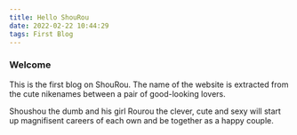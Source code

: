 ```yaml
---
title: Hello ShouRou
date: 2022-02-22 10:44:29
tags: First Blog
---
```


### Welcome

This is the first blog on ShouRou. The name of the website is extracted from the cute nikenames between a pair of good-looking lovers.

Shoushou the dumb and his girl Rourou the clever, cute and sexy will start up magnifisent careers of each own and be together as a happy couple.

